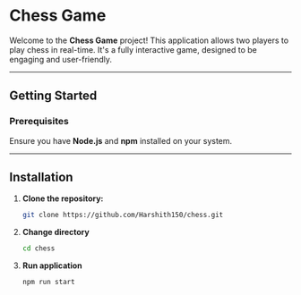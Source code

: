 # Chess Game

Welcome to the **Chess Game** project! This application allows two players to play chess in real-time. It's a fully interactive game, designed to be engaging and user-friendly.

---

## Getting Started

### Prerequisites

Ensure you have **Node.js** and **npm** installed on your system.

---

## Installation

1. **Clone the repository:**

   ```bash
   git clone https://github.com/Harshith150/chess.git
2. **Change directory**
   ```bash
   cd chess
3. **Run application**

   ```bash
   npm run start
